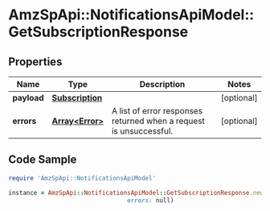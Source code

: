 # AmzSpApi::NotificationsApiModel::GetSubscriptionResponse

## Properties

Name | Type | Description | Notes
------------ | ------------- | ------------- | -------------
**payload** | [**Subscription**](Subscription.md) |  | [optional] 
**errors** | [**Array&lt;Error&gt;**](Error.md) | A list of error responses returned when a request is unsuccessful. | [optional] 

## Code Sample

```ruby
require 'AmzSpApi::NotificationsApiModel'

instance = AmzSpApi::NotificationsApiModel::GetSubscriptionResponse.new(payload: null,
                                 errors: null)
```


